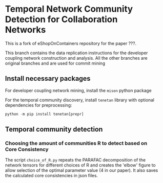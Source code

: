 # Temporal Network Community Detection for Collaboration Networks

This is a fork of eShopOnContainers repository for the paper ???.

This branch contains the data replication instructions for the developer coupling network construction and analysis.
All the other branches are original branches and are used for commit mining

## Install necessary packages

For developer coupling network mining, install the `mison` python package

For the temporal community discovery, install `tenetan` library with optional dependencies for preprocessing:

```python
python -m pip install tenetan[prepr]
```


## Temporal community detection

### Choosing the amount of communities R to detect based on Core Consistency

The script `choice_of_R.py` repeats the PARAFAC decomposition of the network tensors for different choices of R 
 and creates the 'elbow' figure to allow selection of the optimal parameter value (4 in our paper).
It also saves the calculated core consistencies in json files.
